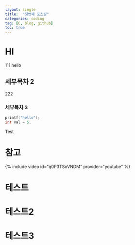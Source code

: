```yaml
---
layout: single
title:  "첫번째 포스팅"
categories: coding
tag: [C, blog, github]
toc: true
---
```

# HI
111
hello
## 세부목차 2
222
### 세부목차 3
```c
printf("hello");
int val = 5;
```

Test
# 참고
{% include video id="q0P3TSoVNDM" provider="youtube" %}

# 테스트

# 테스트2

# 테스트3

